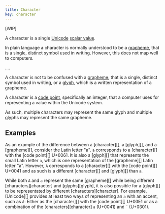 ```yaml
---
title: Character
key: character
---
```


[WIP]

A character is a single [Unicode](http://unicode.org/) [scalar value](http://unicode.org/glossary/#unicode_scalar_value).

In plain language a character is normally understood to be a [grapheme](https://en.wikipedia.org/wiki/Grapheme), that is a single, distinct symbol used in writing. 
However, this does not map well to computers.

....

A character is not to be confused with a [grapheme](https://en.wikipedia.org/wiki/Grapheme), that is a single, distinct symbol used in writing, or a [glyph](https://en.wikipedia.org/wiki/Glyph), which is a written representation of a grapheme.

A character is a [code point](http://unicode.org/glossary/#code_point), specifically an integer, that a computer uses for representing a value within the Unicode system. 

As such, multiple characters may represent the same glyph and multiple glyphs may represent the same grapheme.

## Examples

 As an example of the difference between a [character][], a [glyph][], and a [grapheme][], consider the Latin letter "a". `a` corresponds to a [character][] with the [code point][] U+0061. It is also a [glyph][] that represents the small Latin letter `a`, which is one representation of the [grapheme][] Latin letter "a". However, `A` corresponds to a [character][] with the [code point][] U+0041 and as such is a different [character][] and [glyph][] than `a`.

 While both `A` and `a` represent the same [grapheme][] while being different [characters][character] and [glyphs][glyph], it is also possible for a [glyph][] to be representated by different [characters][character]. For example, [Unicode][] provides at least two ways of representing an `a` with an accent, such as `á`: Either as the [character][] with the [code point][] U+00E1 or as a combination of the [characters][character] `a` (U+0041) and `´` (U+0301).
